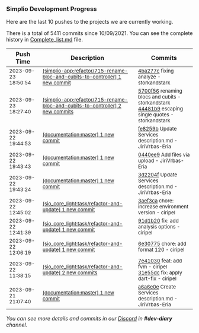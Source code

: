 
### Simplio Development Progress

Here are the last 10 pushes to the projects we are currently working.

There is a total of 5411 commits since 10/09/2021. You can see the complete history in
 [Complete_list.md](Complete_list.md) file.

| Push Time | Description | Commits |
| --- | --- | --- |
| <sub>2023-09-23 18:50:54</sub> | <sub>[[simplio-app:refactor/715-rename-bloc-and-cubits-to-controller] 1 new commit](https://github.com/SimplioOfficial/simplio-app/commit/4ba277cda71c396a06743e01422ebe2bb6770353)</sub> | <sub>[4ba277c](https://github.com/SimplioOfficial/simplio-app/commit/4ba277cda71c396a06743e01422ebe2bb6770353) fixing analyze - storkandstark</sub> |
| <sub>2023-09-23 18:27:40</sub> | <sub>[[simplio-app:refactor/715-rename-bloc-and-cubits-to-controller] 2 new commits](https://github.com/SimplioOfficial/simplio-app/compare/5700f561bf09^...44481b91927d)</sub> | <sub>[5700f56](https://github.com/SimplioOfficial/simplio-app/commit/5700f561bf09cbe704a17e38fecfe05fcad313d5) renaming blocs and cubits - storkandstark<br>[44481b9](https://github.com/SimplioOfficial/simplio-app/commit/44481b91927de3a1f09d64ce6bccc60c1f778752) escaping single quotes - storkandstark</sub> |
| <sub>2023-09-22 19:44:53</sub> | <sub>[[documentation:master] 1 new commit](https://github.com/SimplioOfficial/documentation/commit/fe8259b2765c7f2d00df2a5203cebf8d84a6230d)</sub> | <sub>[fe8259b](https://github.com/SimplioOfficial/documentation/commit/fe8259b2765c7f2d00df2a5203cebf8d84a6230d) Update Services description.md - JiriVrbas-Eria</sub> |
| <sub>2023-09-22 19:43:43</sub> | <sub>[[documentation:master] 1 new commit](https://github.com/SimplioOfficial/documentation/commit/0440ee90d01da582b8a9b6952a78e7b2bb212600)</sub> | <sub>[0440ee9](https://github.com/SimplioOfficial/documentation/commit/0440ee90d01da582b8a9b6952a78e7b2bb212600) Add files via upload - JiriVrbas-Eria</sub> |
| <sub>2023-09-22 19:43:24</sub> | <sub>[[documentation:master] 1 new commit](https://github.com/SimplioOfficial/documentation/commit/3d2204f90c5e0fd74234e3c4ede90cee73ca2cab)</sub> | <sub>[3d2204f](https://github.com/SimplioOfficial/documentation/commit/3d2204f90c5e0fd74234e3c4ede90cee73ca2cab) Update Services description.md - JiriVrbas-Eria</sub> |
| <sub>2023-09-22 12:45:02</sub> | <sub>[[sio_core_light:task/refactor-and-update] 1 new commit](https://github.com/SimplioOfficial/sio_core_light/commit/3aef3ca8fba5c79c751d68b984a453291ea0f667)</sub> | <sub>[3aef3ca](https://github.com/SimplioOfficial/sio_core_light/commit/3aef3ca8fba5c79c751d68b984a453291ea0f667) chore: increase environment version - ciripel</sub> |
| <sub>2023-09-22 12:41:39</sub> | <sub>[[sio_core_light:task/refactor-and-update] 1 new commit](https://github.com/SimplioOfficial/sio_core_light/commit/91d1b20a36dc7ccae3302f7cace15601b0a32112)</sub> | <sub>[91d1b20](https://github.com/SimplioOfficial/sio_core_light/commit/91d1b20a36dc7ccae3302f7cace15601b0a32112) fix: add analysis options - ciripel</sub> |
| <sub>2023-09-22 12:06:19</sub> | <sub>[[sio_core_light:task/refactor-and-update] 1 new commit](https://github.com/SimplioOfficial/sio_core_light/commit/6e30775b6f16055624a2e8a260f2ccc6afd69654)</sub> | <sub>[6e30775](https://github.com/SimplioOfficial/sio_core_light/commit/6e30775b6f16055624a2e8a260f2ccc6afd69654) chore: add format 120 - ciripel</sub> |
| <sub>2023-09-22 11:38:15</sub> | <sub>[[sio_core_light:task/refactor-and-update] 2 new commits](https://github.com/SimplioOfficial/sio_core_light/compare/7e41030f0b2a^...31e55dc37641)</sub> | <sub>[7e41030](https://github.com/SimplioOfficial/sio_core_light/commit/7e41030f0b2a30466f5c02e1def94ce0873d6d55) feat: add fvm - ciripel<br>[31e55dc](https://github.com/SimplioOfficial/sio_core_light/commit/31e55dc37641172821bfe9aeec5a09a2b0629bf4) fix: apply dart-fix - ciripel</sub> |
| <sub>2023-09-21 21:07:40</sub> | <sub>[[documentation:master] 1 new commit](https://github.com/SimplioOfficial/documentation/commit/a6a6e0e34012b40064780cd12aae5f52cdfb5120)</sub> | <sub>[a6a6e0e](https://github.com/SimplioOfficial/documentation/commit/a6a6e0e34012b40064780cd12aae5f52cdfb5120) Create Services description.md - JiriVrbas-Eria</sub> |

_You can see more details and commits in our [Discord](https://discord.gg/aKhjuwZmdP) in **#dev-diary** channel._
